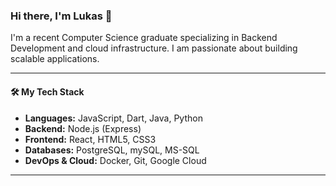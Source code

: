 ### Hi there, I'm Lukas 👋

I'm a recent Computer Science graduate specializing in Backend Development and cloud infrastructure. I am passionate about building scalable applications.

---

#### 🛠️ My Tech Stack

* **Languages:** JavaScript, Dart, Java, Python 
* **Backend:** Node.js (Express)
* **Frontend:** React, HTML5, CSS3
* **Databases:** PostgreSQL, mySQL, MS-SQL 
* **DevOps & Cloud:** Docker, Git, Google Cloud

---
